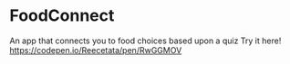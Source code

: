 # FoodConnect
An app that connects you to food choices based upon a quiz
Try it here! 
https://codepen.io/Reecetata/pen/RwGGMOV
